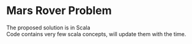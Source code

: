 # Mars Rover Problem

The proposed solution is in Scala <br>
Code contains very few scala concepts, will update them with the time.<br>

